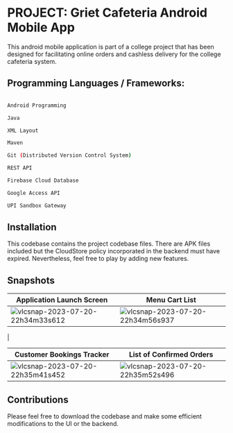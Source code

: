 # PROJECT: Griet Cafeteria Android Mobile App

This android mobile application is part of a college project that has been designed for facilitating online orders and cashless delivery for the college cafeteria system.


## Programming Languages / Frameworks:

``` bash

Android Programming

Java

XML Layout

Maven

Git (Distributed Version Control System)

REST API

Firebase Cloud Database

Google Access API

UPI Sandbox Gateway

```

## Installation

This codebase contains the project codebase files. There are APK files included but the CloudStore policy incorporated in the backend must have expired. Nevertheless, feel free to play by adding new features.

## Snapshots

| Application Launch Screen | Menu Cart List      |
| ---------------------- | ---------------------- |
| ![vlcsnap-2023-07-20-22h34m33s612](https://github.com/jyothi-koushik-1998/project3-java-android-restapi-firebase-mobileapp/assets/47804397/f275902d-2e04-4afd-b83d-2b39062027dd) | ![vlcsnap-2023-07-20-22h34m56s937](https://github.com/jyothi-koushik-1998/project3-java-android-restapi-firebase-mobileapp/assets/47804397/7947ea4c-dcb2-4021-bb5a-bf992ee6c7da)
 |

| Customer Bookings Tracker             | List of Confirmed Orders             |
| ---------------------- | ---------------------- |
| ![vlcsnap-2023-07-20-22h35m41s452](https://github.com/jyothi-koushik-1998/project3-java-android-restapi-firebase-mobileapp/assets/47804397/cc8087f8-aa08-4626-b7a0-c7abfdb8e41d) | ![vlcsnap-2023-07-20-22h35m52s496](https://github.com/jyothi-koushik-1998/project3-java-android-restapi-firebase-mobileapp/assets/47804397/8936714c-fc60-41d0-85d0-3a05cf50984e) |

## Contributions

Please feel free to download the codebase and make some efficient modifications to the UI or the backend.
